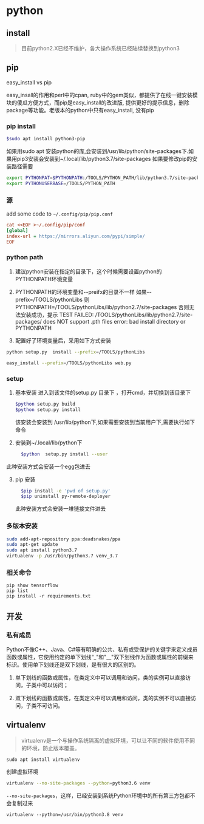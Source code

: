 python
====

## install

> 目前python2.X已经不维护，各大操作系统已经陆续替换到python3

## pip 

easy_install vs pip

easy_insall的作用和perl中的cpan, ruby中的gem类似，都提供了在线一键安装模块的傻瓜方便方式，而pip是easy_install的改进版, 提供更好的提示信息，删除package等功能。老版本的python中只有easy_install, 没有pip

### pip install

```sh
$sudo apt install python3-pip
```

如果用sudo apt 安装python的库,会安装到/usr/lib/python/site-packages下.如果用pip3安装会安装到~/.local/lib/python3.7/site-packages
如果要修改pip的安装路径需要

```sh
export PYTHONPAT=$PYTHONPATH:/TOOLS/PYTHON_PATH/lib/python3.7/site-packages
export PYTHONUSERBASE=/TOOLS/PYTHON_PATH
```

### 源

add some code to `~/.config/pip/pip.conf`

```ini
cat <<EOF >~/.config/pip/conf
[global]
index-url = https://mirrors.aliyun.com/pypi/simple/
EOF
```
### python path

1. 建议python安装在指定的目录下，这个时候需要设置python的PYTHONPATH环境变量

2. PYTHONPATH的环境变量和--preifx的目录不一样
	如果--prefix=/TOOLS/pythonLibs
	则PYTHONPATH=/TOOLS/pythonLibs/lib/python2.7/site-packages
	否则无法安装成功，提示
	TEST FAILED: /TOOLS/pythonLibs/lib/python2.7/site-packages/ does NOT support .pth files
	error: bad install directory or PYTHONPATH
	
3. 配置好了环境变量后，采用如下方式安装

  ```sh
  python setup.py  install --prefix=/TOOLS/pythonLibs
  ```

  ```sh
  easy_install --prefix=/TOOLS/pythonLibs web.py
  ```

### setup

1. 基本安装
	进入到该文件的setup.py 目录下 ，打开cmd，并切换到该目录下
	
	```sh
	$python setup.py build 
	$python setup.py install
	```
	
	该安装会安装到 /usr/lib/python下,如果需要安装到当前用户下,需要执行如下命令
	
2. 安装到~/.local/lib/python下

   ```sh
     $python  setup.py install --user
   ```

   

此种安装方式会安装一个egg包进去

3. pip 安装

   ```sh
     $pip install -e 'pwd of setup.py'		
     $pip uninstall py-remote-deployer
   ```

     此种安装方式会安装一堆链接文件进去

### 多版本安装

```sh
sudo add-apt-repository ppa:deadsnakes/ppa
sudo apt-get update
sudo apt install python3.7
virtualenv -p /usr/bin/python3.7 venv_3.7
```

### 相关命令

```
pip show tensorflow
pip list
pip install -r requirements.txt
```



## 开发

### 私有成员

Python不像C++、Java、C#等有明确的公共、私有或受保护的关键字来定义成员函数或属性，它使用约定的单下划线“_"和"__"双下划线作为函数或属性的前缀来标识。使用单下划线还是双下划线，是有很大的区别的。

1. 单下划线的函数或属性，在类定义中可以调用和访问，类的实例可以直接访问，子类中可以访问；

2. 双下划线的函数或属性，在类定义中可以调用和访问，类的实例不可以直接访问，子类不可访问。



## virtualenv

> virtualenv是一个与操作系统隔离的虚拟环境，可以让不同的软件使用不同的环境，防止版本覆盖。

 ```
sudo apt install virtualenv
 ```

 创建虚拟环境

 ```sh
virtualenv --no-site-packages --python=python3.6 venv
 ```

 `--no-site-packages`，这样，已经安装到系统Python环境中的所有第三方包都不会复制过来

```
virtualenv --python=/usr/bin/python3.8 venv
```

